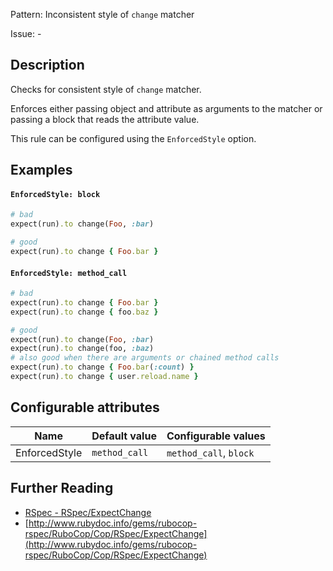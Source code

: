 Pattern: Inconsistent style of `change` matcher

Issue: -

## Description

Checks for consistent style of `change` matcher.

Enforces either passing object and attribute as arguments to the matcher or passing a block that reads the attribute value.

This rule can be configured using the `EnforcedStyle` option.

## Examples

#### `EnforcedStyle: block`

```ruby
# bad
expect(run).to change(Foo, :bar)

# good
expect(run).to change { Foo.bar }
```
#### `EnforcedStyle: method_call`

```ruby
# bad
expect(run).to change { Foo.bar }
expect(run).to change { foo.baz }

# good
expect(run).to change(Foo, :bar)
expect(run).to change(foo, :baz)
# also good when there are arguments or chained method calls
expect(run).to change { Foo.bar(:count) }
expect(run).to change { user.reload.name }
```

## Configurable attributes

Name | Default value | Configurable values
--- | --- | ---
EnforcedStyle | `method_call` | `method_call`, `block`

## Further Reading

* [RSpec - RSpec/ExpectChange](https://rubocop-rspec.readthedocs.io/en/latest/cops_rspec/#rspecexpectchange)
* [http://www.rubydoc.info/gems/rubocop-rspec/RuboCop/Cop/RSpec/ExpectChange](http://www.rubydoc.info/gems/rubocop-rspec/RuboCop/Cop/RSpec/ExpectChange)
